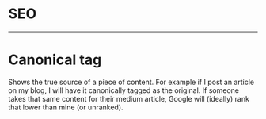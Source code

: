 # SEO

---

# Canonical tag
Shows the true source of a piece of content.
For example if I post an article on my blog, I will have it canonically tagged 
as the original. If someone takes that same content for their medium article, 
Google will (ideally) rank that lower than mine (or unranked).

 